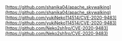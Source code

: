[https://github.com/shanika04/apache_skywalking](https://github.com/shanika04/apache_skywalking)
[https://github.com/yukiNeko114514/CVE-2020-9483](https://github.com/yukiNeko114514/CVE-2020-9483)
[https://github.com/Neko2sh1ro/CVE-2020-9483](https://github.com/Neko2sh1ro/CVE-2020-9483)
